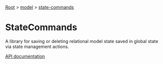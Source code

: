 [Root](../../../README.md) &gt; [model](../README.md) &gt; [state-commands](./README.md)

# StateCommands

A library for saving or deleting relational model state saved in global state via state management actions.

[API documentation](../../../docs/model-state-commands.md)